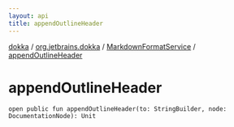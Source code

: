```yaml
---
layout: api
title: appendOutlineHeader
---
```

[dokka](../../index.html) / [org.jetbrains.dokka](../index.html) / [MarkdownFormatService](index.html) / [appendOutlineHeader](appendOutlineHeader.html)


# appendOutlineHeader


```
open public fun appendOutlineHeader(to: StringBuilder, node: DocumentationNode): Unit
```
